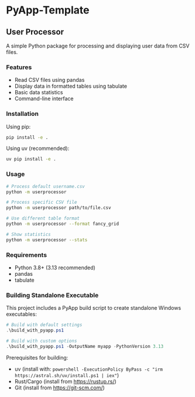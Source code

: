# PyApp-Template

## User Processor

A simple Python package for processing and displaying user data from CSV files.

### Features

- Read CSV files using pandas
- Display data in formatted tables using tabulate
- Basic data statistics
- Command-line interface

### Installation

Using pip:
```bash
pip install -e .
```

Using uv (recommended):
```bash
uv pip install -e .
```

### Usage

```bash
# Process default username.csv
python -m userprocessor

# Process specific CSV file
python -m userprocessor path/to/file.csv

# Use different table format
python -m userprocessor --format fancy_grid

# Show statistics
python -m userprocessor --stats
```

### Requirements

- Python 3.8+ (3.13 recommended)
- pandas
- tabulate

### Building Standalone Executable

This project includes a PyApp build script to create standalone Windows executables:

```powershell
# Build with default settings
.\build_with_pyapp.ps1

# Build with custom options
.\build_with_pyapp.ps1 -OutputName myapp -PythonVersion 3.13
```

Prerequisites for building:
- uv (install with: `powershell -ExecutionPolicy ByPass -c "irm https://astral.sh/uv/install.ps1 | iex"`)
- Rust/Cargo (install from https://rustup.rs/)
- Git (install from https://git-scm.com/)